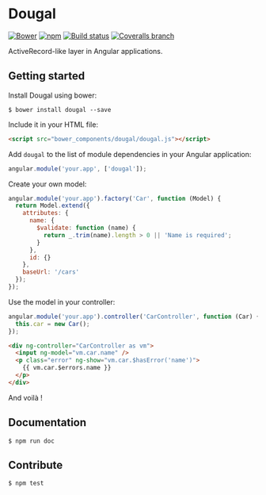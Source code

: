 # Dougal

[![Bower](https://img.shields.io/bower/v/dougal.svg?maxAge=2592000)](https://github.com/aol/dougal/releases)
[![npm](https://img.shields.io/npm/v/dougal.svg?maxAge=2592000)](https://www.npmjs.com/package/dougal)
[![Build status](https://img.shields.io/travis/aol/dougal/master.svg?maxAge=2592000)](https://travis-ci.org/aol/dougal)
[![Coveralls branch](https://img.shields.io/coveralls/aol/dougal/master.svg?maxAge=2592000)](https://coveralls.io/github/aol/dougal)

ActiveRecord-like layer in Angular applications.

## Getting started

Install Dougal using bower:

    $ bower install dougal --save

Include it in your HTML file:

```html
<script src="bower_components/dougal/dougal.js"></script>
```

Add `dougal` to the list of module dependencies in your Angular application:

```javascript
angular.module('your.app', ['dougal']);
```

Create your own model:

```javascript
angular.module('your.app').factory('Car', function (Model) {
  return Model.extend({
    attributes: {
      name: {
        $validate: function (name) {
          return _.trim(name).length > 0 || 'Name is required';
        }
      },
      id: {}
    },
    baseUrl: '/cars'
  });
});
```

Use the model in your controller:

```javascript
angular.module('your.app').controller('CarController', function (Car) {
  this.car = new Car();
});
```

```html
<div ng-controller="CarController as vm">
  <input ng-model="vm.car.name" />
  <p class="error" ng-show="vm.car.$hasError('name')">
    {{ vm.car.$errors.name }}
  </p>
</div>
```

And voilà !

## Documentation

    $ npm run doc

## Contribute

    $ npm test
